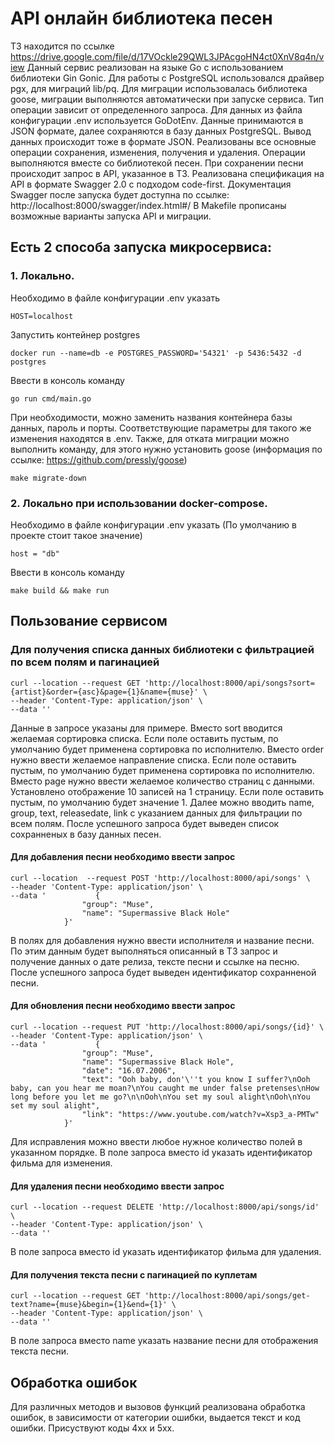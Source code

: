 # API онлайн библиотека песен
ТЗ находится по ссылке https://drive.google.com/file/d/17VOckle29QWL3JPAcgoHN4ct0XnV8q4n/view
Данный сервис реализован на языке Go с использованием библиотеки Gin Gonic. Для работы с PostgreSQL использовался драйвер pgx, для миграций lib/pq. Для миграции использовалась библиотека goose, миграции выполняются автоматически при запуске сервиса. Тип операции зависит от определенного запроса. Для данных из файла конфигурации .env используется GoDotEnv.
Данные принимаются в JSON формате, далее сохраняются в базу данных PostgreSQL. Вывод данных происходит тоже в формате JSON. Реализованы все основные операции сохранения, изменения, получения и удаления.
Операции выполняются вместе со библиотекой песен. При сохранении песни происходит запрос в API, указанное в ТЗ.
Реализована спецификация на API в формате Swagger 2.0 с подходом code-first. Документация Swagger после запуска будет доступна по ссылке: http://localhost:8000/swagger/index.html#/
В Makefile прописаны возможные варианты запуска API и миграции.
## Есть 2 способа запуска микросервиса:
### 1. Локально.
   Необходимо в файле конфигурации .env указать
   ```
   HOST=localhost
   ```
   Запустить контейнер postgres
   ```
   docker run --name=db -e POSTGRES_PASSWORD='54321' -p 5436:5432 -d postgres
   ```
   Ввести в консоль команду
   ```
   go run cmd/main.go
   ```
   При необходимости, можно заменить названия контейнера базы данных, пароль и порты. Соответствующие параметры для такого же изменения находятся в .env. 
   Также, для отката миграции можно выполнить команду, для этого нужно установить goose (информация по ссылке: https://github.com/pressly/goose)
   ```
   make migrate-down
   ```
### 2. Локально при использовании docker-compose.
   
   Необходимо в файле конфигурации .env указать (По умолчанию в проекте стоит такое значение)
   ```
   host = "db"
   ```
   Ввести в консоль команду
   ```
   make build && make run
   ```
## Пользование сервисом
### Для получения списка данных библиотеки с фильтрацией по всем полям и пагинацией
```
curl --location --request GET 'http://localhost:8000/api/songs?sort={artist}&order={asc}&page={1}&name={muse}' \
--header 'Content-Type: application/json' \
--data ''
```
Данные в запросе указаны для примере. Вместо sort вводится желаемая сортировка списка. Если поле оставить пустым, по умолчанию будет применена сортировка по исполнителю.
Вместо order нужно ввести желаемое  направление списка. Если поле оставить пустым, по умолчанию будет применена сортировка по исполнителю. 
Вместо page нужно ввести желаемое количество страниц с данными. Установлено отображение 10 записей на 1 страницу. Если поле оставить пустым, по умолчанию будет значение 1. 
Далее можно вводить name, group, text, releasedate, link с указанием данных для фильтрации по всем полям. 
После успешного запроса будет выведен список сохранненых в базу данных песен.

#### Для добавления песни необходимо ввести запрос
```
curl --location  --request POST 'http://localhost:8000/api/songs' \
--header 'Content-Type: application/json' \
--data '           {
                "group": "Muse",
                "name": "Supermassive Black Hole"
            }'
```
В полях для добавления нужно ввести исполнителя и название песни. По этим данным будет выполняться описанный в ТЗ запрос и получение данных о дате релиза, тексте песни и ссылке на песню.
После успешного запроса будет выведен идентификатор сохранненой песни. 

#### Для обновления песни необходимо ввести запрос
```
curl --location --request PUT 'http://localhost:8000/api/songs/{id}' \
--header 'Content-Type: application/json' \
--data '           {
                "group": "Muse",
                "name": "Supermassive Black Hole",
                "date": "16.07.2006",
                "text": "Ooh baby, don'\''t you know I suffer?\nOoh baby, can you hear me moan?\nYou caught me under false pretenses\nHow long before you let me go?\n\nOoh\nYou set my soul alight\nOoh\nYou set my soul alight",
                "link": "https://www.youtube.com/watch?v=Xsp3_a-PMTw"
            }'
```
Для исправления можно ввести любое нужное количество полей в указанном порядке. В поле запроса вместо id указать идентификатор фильма для изменения.

#### Для удаления песни необходимо ввести запрос
```
curl --location --request DELETE 'http://localhost:8000/api/songs/id' \
--header 'Content-Type: application/json' \
--data ''
```
В поле запроса вместо id указать идентификатор фильма для удаления.

#### Для получения текста песни с пагинацией по куплетам
```
curl --location --request GET 'http://localhost:8000/api/songs/get-text?name={muse}&begin={1}&end={1}' \
--header 'Content-Type: application/json' \
--data ''
```
В поле запроса вместо name указать название песни для отображения текста песни.
## Обработка ошибок
Для различных методов и вызовов функций реализована обработка ошибок, в зависимости от категории ошибки, выдается текст и код ошибки. Присуствуют коды 4хх и 5хх.
